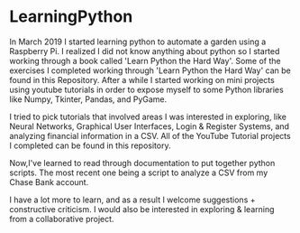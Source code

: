 # LearningPython

In March 2019 I started learning python to automate a garden using a Raspberry Pi. I realized I did not know anything about python so I started working through a book called 'Learn Python the Hard Way'. Some of the exercises I completed working through 'Learn Python the Hard Way' can be found in this Repository. After a while I started working on mini projects using youtube tutorials in order to expose myself to some Python libraries like Numpy, Tkinter, Pandas, and PyGame. 

I tried to pick tutorials that involved areas I was interested in exploring, like Neural Networks, Graphical User Interfaces, Login & Register Systems, and analyzing financial information in a CSV. All of the YouTube Tutorial projects I completed can be found in this repository.

Now,I've learned to read through documentation to put together python scripts. The most recent one being a script to analyze a CSV from my Chase Bank account. 

I have a lot more to learn, and as a result I welcome suggestions + constructive criticism. I would also be interested in exploring & learning from a collaborative project.
